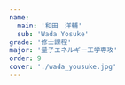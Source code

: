 ```yaml
---
name:
  main: '和田　洋輔'
  sub: 'Wada Yosuke'
grade: '修士課程'
major: '量子エネルギー工学専攻'
order: 9
cover: './wada_yousuke.jpg'
---
```


